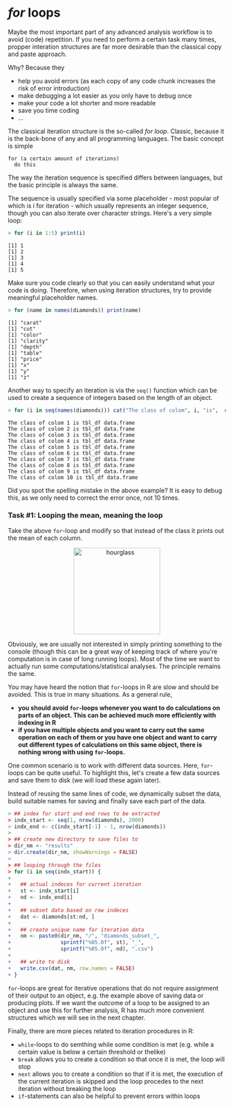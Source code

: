 
# *for* loops

Maybe the most important part of any advanced analysis workflow is to avoid (code) repetition. If you need to perform a certain task many times, propper interation structures are far more desirable than the classical copy and paste approach. 

Why? Because they

* help you avoid errors (as each copy of any code chunk increases the risk of error introduction)
* make debugging a lot easier as you only have to debug once
* make your code a lot shorter and more readable
* save you time coding
* ...

The classical iteration structure is the so-called _for loop_. Classic, because it is the back-bone of any and all programming languages. The basic concept is simple

```
for (a certain amount of iterations)
  do this
```

The way the iteration sequence is specified differs between languages, but the basic principle is always the same.

The sequence is usually specified via some placeholder - most popular of which is i for iteration - which usually represents an integer sequence, though you can also iterate over character strings. Here's a very simple loop:


```r
> for (i in 1:5) print(i)
```

```
[1] 1
[1] 2
[1] 3
[1] 4
[1] 5
```

Make sure you code clearly so that you can easily understand what your code is doing. Therefore, when using iteration structures, try to provide meaningful placeholder names.


```r
> for (name in names(diamonds)) print(name)
```

```
[1] "carat"
[1] "cut"
[1] "color"
[1] "clarity"
[1] "depth"
[1] "table"
[1] "price"
[1] "x"
[1] "y"
[1] "z"
```

Another way to specify an iteration is via the `seq()` function which can be used to create a sequence of integers based on the length of an object.


```r
> for (i in seq(names(diamonds))) cat("The class of colom", i, "is",  class(diamonds[, i]), "\n")
```

```
The class of colom 1 is tbl_df data.frame 
The class of colom 2 is tbl_df data.frame 
The class of colom 3 is tbl_df data.frame 
The class of colom 4 is tbl_df data.frame 
The class of colom 5 is tbl_df data.frame 
The class of colom 6 is tbl_df data.frame 
The class of colom 7 is tbl_df data.frame 
The class of colom 8 is tbl_df data.frame 
The class of colom 9 is tbl_df data.frame 
The class of colom 10 is tbl_df data.frame 
```

Did you spot the spelling mistake in the above example? It is easy to debug this, as we only need to correct the error once, not 10 times.

### Task #1: Looping the mean, meaning the loop
Take the above `for`-loop and modify so that instead of the class it prints out the mean of each column.

<center>
  <img src="https://pixabay.com/static/uploads/photo/2012/04/14/14/04/hourglass-34048_640.png" alt="hourglass" style="width: 200px;"/>
</center>


Obviously, we are usually not interested in simply printing something to the console (though this can be a great way of keeping track of where you're computation is in case of long running loops). Most of the time we want to actually run some computations/statistical analyses. The principle remains the same. 

You may have heard the notion that `for`-loops in R are slow and should be avoided. This is true in many situations. As a general rule, 

* __you should avoid `for`-loops whenever you want to do calculations on parts of an object. This can be achieved much more efficiently with indexing in R__
* __if you have multiple objects and you want to carry out the same operation on each of them or you have one object and want to carry out different types of calculations on this same object, there is nothing wrong with using `for`-loops.__

One common scenario is to work with different data sources. Here, `for`-loops can be quite useful. To highlight this, let's create a few data sources and save them to disk (we will load these again later).

Instead of reusing the same lines of code, we dynamically subset the data, build suitable names for saving and finally save each part of the data.


```r
> ## index for start and end rows to be extracted
> indx_start <- seq(1, nrow(diamonds), 2000)
> indx_end <- c(indx_start[-1] - 1, nrow(diamonds))
> 
> ## create new directory to save files to
> dir_nm <- "results"
> dir.create(dir_nm, showWarnings = FALSE)
> 
> ## looping through the files
> for (i in seq(indx_start)) {
+   
+   ## actual indeces for current iteration
+   st <- indx_start[i]
+   nd <- indx_end[i]
+   
+   ## subset data based on row indeces
+   dat <- diamonds[st:nd, ]
+   
+   ## create unique name for iteration data
+   nm <- paste0(dir_nm, "/", "diamonds_subset_", 
+                sprintf("%05.0f", st), "_", 
+                sprintf("%05.0f", nd), ".csv")
+   
+   ## write to disk
+   write.csv(dat, nm, row.names = FALSE)
+ }
```

`for`-loops are great for iterative operations that do not require assignment of their output to an object, e.g. the example above of saving data or producing plots. If we want the outcome of a loop to be assigned to an object and use this for further analysis, R has much more convenient structures which we will see in the next chapter.

Finally, there are more pieces related to iteration procedures in R:

* `while`-loops to do semthing while some condition is met (e.g. while a certain value is below a certain threshold or thelike)
* `break` allows you to create a condition so that once it is met, the loop will stop
* `next` allows you to create a condition so that if it is met, the execution of the current iteration is skipped and the loop procedes to the next iteration without breaking the loop
* `if`-statements can also be helpful to prevent errors within loops
